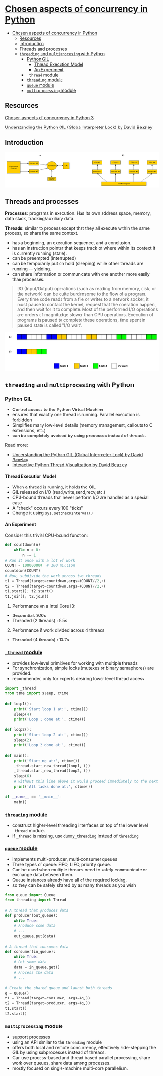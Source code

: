 # [Chosen aspects of concurrency in Python](http://blog.idego.pl/2015/11/12/threading-and-multiprocessing-in-python-3/)

<!-- toc orderedList:0 -->

- [Chosen aspects of concurrency in Python](#chosen-aspects-of-concurrency-in-pythonhttpblogidegopl20151112threading-and-multiprocessing-in-python-3)
	- [Resources](#resources)
	- [Introduction](#introduction)
	- [Threads and processes](#threads-and-processes)
	- [`threading` and `multiprocesing` with Python](#threading-and-multiprocesing-with-python)
		- [Python GIL](#python-gil)
			- [Thread Execution Model](#thread-execution-model)
			- [An Experiment](#an-experiment)
		- [`_thread` module](#_thread-modulehttpsdocspythonorg3library_threadhtml)
		- [`threading` module](#threading-modulehttpsdocspythonorg3librarythreadinghtml)
		- [`queue` module](#queue-modulehttpsdocspythonorg3libraryqueuehtml)
		- [`multiprocessing` module](#multiprocessing-module)

<!-- tocstop -->

 ## Resources

[Chosen aspects of concurrency in Python 3](http://blog.idego.pl/2015/11/12/threading-and-multiprocessing-in-python-3/)

[Understanding the Python GIL (Global Interpreter Lock) by David Beazley](http://dabeaz.com/python/UnderstandingGIL.pdf)

## Introduction

![Programming schemes: a) concurent, b) parallel](assets/py-basic_concurrency-ba396.png)

## Threads and processes

**Processes**: programs in execution. Has its own address space, memory, data stack, tracking/auxiliary data.

**Threads**: similar to process except that they all execute within the same process, so share the same context.

- has a beginning, an execution sequence, and a conclusion.
- has an instruction pointer that keeps track of where within its context it is currently running (state).
- can be preempted (interrupted)
- can be temporarily put on hold (sleeping) while other threads are running -- yielding.
- can share information or communicate with one another more easily than processes.

> I/O (Input/Output) operations (such as reading from memory, disk, or the network) can be quite burdensome to the flow of a program. Every time code reads from a file or writes to a network socket, it must pause to contact the kernel, request that the operation happen, and then wait for it to complete. Most of the performed I/O operations are orders of magnitudqe slower than CPU operations. Execution of programs is paused to complete these operations, time spent in paused state is called "I/O wait".

![Comparison between serial and concurrent programs: a) serial runtime, b) concurrent runtime](assets/py-basic_concurrency-f906e.png)

## `threading` and `multiprocesing` with Python

### Python GIL

- Control access to the Python Virtual Machine
- ensures that exactly one thread is running. Parallel execution is forbidden
- Simplifies many low-level details (memory management, callouts to C extensions, etc.)
- can be completely avoided by using processes instead of threads.

Read more:

- [Understanding the Python GIL (Global Interpreter Lock) by David Beazley](http://dabeaz.com/python/UnderstandingGIL.pdf)
- [Interactive Python Thread Visualization by David Beazley](http://www.dabeaz.com/GIL/gilvis/index.html)

#### Thread Execution Model

- When a thread is running, it holds the GIL
- GIL released on I/O (read,write,send,recv,etc.)
- CPU-bound threads that never perform I/O are handled as a special case
- A "check" occurs every 100 "ticks"
- Change it using `sys.setcheckinterval()`

#### An Experiment

Consider this trivial CPU-bound function:

```python
def countdown(n):
    while n > 0:
        n -= 1
# Run it once with a lot of work
COUNT = 100000000  # 100 million
countdown(COUNT)
# Now, subdivide the work across two threads
t1 = Thread(target=countdown,args=(COUNT//2,))
t2 = Thread(target=countdown,args=(COUNT//2,))
t1.start(); t2.start()
t1.join(); t2.join()
```

1. Performance on a Intel Core i3:

  - Sequential: 9.16s
  - Threaded (2 threads) : 9.5s

2. Performance if work divided across 4 threads

  - Threaded (4 threads) : 10.7s

### [`_thread` module](https://docs.python.org/3/library/_thread.html)

- provides low-level primitives for working with multiple threads
- For synchronization, simple locks (mutexes or binary semaphores) are provided.
- recommended only for experts desiring lower level thread access

```python
import _thread  
from time import sleep, ctime

def loop1():  
    print('Start loop 1 at:', ctime())
    sleep(4)
    print('Loop 1 done at:', ctime())

def loop2():  
    print('Start loop 2 at:', ctime())
    sleep(2)
    print('Loop 2 done at:', ctime())

def main():  
    print('Starting at:', ctime())
    _thread.start_new_thread(loop1, ())
    _thread.start_new_thread(loop2, ())
    sleep(6)
    # without this line above it would proceed immediately to the next statement
    print('All tasks done at:', ctime())

if __name__ == '__main__':  
    main()
```

### [`threading` module](https://docs.python.org/3/library/threading.html)

- construct higher-level threading interfaces on top of the lower level `_thread` module.
- if `_thread` is missing, use `dummy_threading` instead of `threading`

### [`queue` module](https://docs.python.org/3/library/queue.html)

- implements multi-producer, multi-consumer queues
- Three types of queue: FIFO, LIFO, priority queue.
- Can be used when multiple threads need to safely communicate or exchange data between them.
- Queue instances already have all of the required locking,
- so they can be safely shared by as many threads as you wish

```python
from queue import Queue
from threading import Thread

# A thread that produces data
def producer(out_queue):  
    while True:
    # Produce some data
    # ...
    out_queue.put(data)

# A thread that consumes data
def consumer(in_queue):  
    while True:
    # Get some data
    data = in_queue.get()
    # Process the data
    # ...

# Create the shared queue and launch both threads
q = Queue()
t1 = Thread(target=consumer, args=(q,))
t2 = Thread(target=producer, args=(q,))
t1.start()
t2.start()
```

### `multiprocessing` module

- support processes
- using an API similar to the `threading` module,
- offers both local and remote concurrency, effectively side-stepping the GIL by using subprocesses instead of threads.
- Can use process-based and thread based parallel processing, share work over queues, share data among processes.
- mostly focused on single-machine multi-core parallelism.
